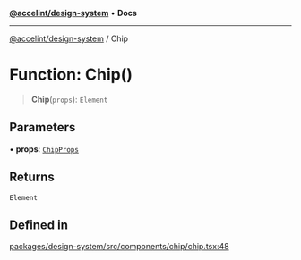 [**@accelint/design-system**](../README.md) • **Docs**

***

[@accelint/design-system](../README.md) / Chip

# Function: Chip()

> **Chip**(`props`): `Element`

## Parameters

• **props**: [`ChipProps`](../type-aliases/ChipProps.md)

## Returns

`Element`

## Defined in

[packages/design-system/src/components/chip/chip.tsx:48](https://github.com/gohypergiant/standard-toolkit/blob/258694cea8ed8bbd956b3cf5da47c2c9debcf127/packages/design-system/src/components/chip/chip.tsx#L48)
